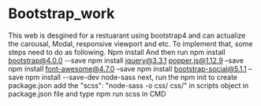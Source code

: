# Bootstrap_work
This web is desgined for a restuarant using bootstrap4 and can actualize the carousal, Modal, responsive viewport and etc.
To implement that, some steps need to do as following.
Npm install
And then run 
npm install bootstrap@4.0.0 --save
npm install jquery@3.3.1 popper.js@1.12.9 –save
npm install font-awesome@4.7.0 –save
npm install bootstrap-social@5.1.1 –save
 npm install --save-dev node-sass
next, run the npm init to create package.json
add the  "scss": "node-sass -o css/ css/"   in scripts object in package.json file
and type npm run scss in CMD

